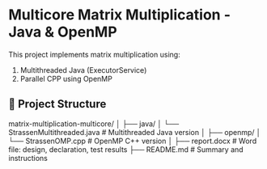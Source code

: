 # Multicore Matrix Multiplication - Java & OpenMP

This project implements matrix multiplication using:
1. Multithreaded Java (ExecutorService)
2. Parallel CPP using OpenMP

## 🔧 Project Structure
matrix-multiplication-multicore/
│
├── java/
│   └── StrassenMultithreaded.java         # Multithreaded Java version
│
├── openmp/
│   └── StrassenOMP.cpp   # OpenMP C++ version
│
├── report.docx                     # Word file: design, declaration, test results
├── README.md                       # Summary and instructions
